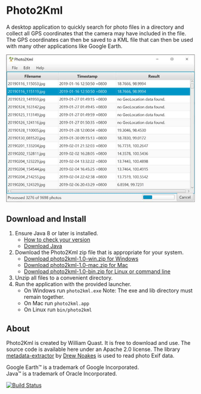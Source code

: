 # Photo2Kml
A desktop application to quickly search for photo files in a directory and collect all GPS coordinates that the camera may have included in the file. The GPS coordinates can then be saved to a KML file that can then be used with many other applications like Google Earth. 

![Screenshot of Photo2Kml in action](docs/screenshot.jpg)

## Download and Install
 1. Ensure Java 8 or later is installed.
    * [How to check your version](https://www.java.com/en/download/help/version_manual.xml)
    * [Download Java](https://www.java.com/en/download/)
 2. Download the Photo2Kml zip file that is appropriate for your system.
    * [Download photo2kml-1.0-win.zip for Windows](https://github.com/will-quast/photo2kml/releases/latest)
    * [Download photo2kml-1.0-mac.zip for Mac](https://github.com/will-quast/photo2kml/releases/latest)
    * [Download photo2kml-1.0-bin.zip for Linux or command line](https://github.com/will-quast/photo2kml/releases/latest)
 3. Unzip all files to a convenient directory.
 4. Run the application with the provided launcher.
    * On Windows run `photo2kml.exe`  Note: The exe and lib directory must remain together.
    * On Mac run `photo2kml.app`
    * On Linux run `bin/photo2kml`

## About
Photo2Kml is created by William Quast.
It is free to download and use. The source code is available here under an Apache 2.0 license.
The library [metadata-extractor](https://github.com/drewnoakes/metadata-extractor) by [Drew Noakes](https://drewnoakes.com/code/exif/) is used to read photo Exif data.

   Google Earth™ is a trademark of Google Incorporated.  
   Java™ is a trademark of Oracle Incorporated.  

[![Build Status](https://travis-ci.org/will-quast/photo2kml.svg?branch=master)](https://travis-ci.org/will-quast/photo2kml)
